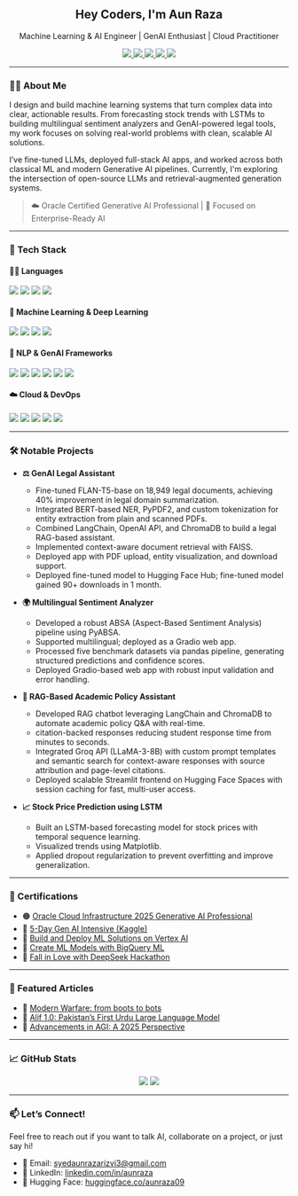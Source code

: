 <!-- Intro Header -->
<h2 align="center">Hey Coders, I'm Aun Raza</h2>
<p align="center"> Machine Learning & AI Engineer |  GenAI Enthusiast |  Cloud Practitioner</p>
<p align="center">
  <a href="https://www.linkedin.com/in/aun-raza-8b2442251/" target="_blank">
    <img src="https://img.shields.io/badge/LinkedIn-%230077B5.svg?style=flat&logo=linkedin&logoColor=white" />
  </a>
  <a href="mailto:syedaunrazarizvi3@gmail.com">
    <img src="https://img.shields.io/badge/Gmail-D14836?style=flat&logo=gmail&logoColor=white" />
  </a>
  <a href="https://huggingface.co/aun09" target="_blank">
    <img src="https://img.shields.io/badge/HuggingFace-%23f2c811.svg?style=flat&logo=huggingface&logoColor=black" />
  </a>
  <a href="https://medium.com/@syedaunrazarizvi3">
    <img src="https://img.shields.io/badge/Medium-black?logo=medium&style=flat" />
  </a>
  <a href="https://www.cloudskillsboost.google/public_profiles/a49ab12d-3dbc-4e32-ae16-99111190110a">
    <img src="https://img.shields.io/badge/Google%20Cloud-4285F4?logo=googlecloud&logoColor=white&style=flat" />
  </a>
</p>

---

### 🧑‍💻 About Me

I design and build machine learning systems that turn complex data into clear, actionable results. From forecasting stock trends with LSTMs to building multilingual sentiment analyzers and GenAI-powered legal tools, my work focuses on solving real-world problems with clean, scalable AI solutions.

I’ve fine-tuned LLMs, deployed full-stack AI apps, and worked across both classical ML and modern Generative AI pipelines. Currently, I'm exploring the intersection of open-source LLMs and retrieval-augmented generation systems.  

> ☁️ Oracle Certified Generative AI Professional | 🎯 Focused on Enterprise-Ready AI

---

### 🚀 Tech Stack

#### 👨‍💻 Languages
<p>
  <img src="https://img.shields.io/badge/Python-3670A0?style=flat&logo=python&logoColor=ffdd54" />
  <img src="https://img.shields.io/badge/Java-ED8B00?style=flat&logo=java&logoColor=white" />
  <img src="https://img.shields.io/badge/C++-00599C?style=flat&logo=c%2B%2B&logoColor=white" />
  <img src="https://img.shields.io/badge/SQL-025E8C?style=flat&logo=postgresql&logoColor=white" />
</p>

#### 🤖 Machine Learning & Deep Learning
<p>
  <img src="https://img.shields.io/badge/Scikit--learn-F7931E?style=flat&logo=scikit-learn&logoColor=white" />
  <img src="https://img.shields.io/badge/TensorFlow-FF6F00?style=flat&logo=TensorFlow&logoColor=white" />
  <img src="https://img.shields.io/badge/PyTorch-EE4C2C?style=flat&logo=pytorch&logoColor=white" />
  <img src="https://img.shields.io/badge/Keras-D00000?style=flat&logo=keras&logoColor=white" />
</p>

#### 🧠 NLP & GenAI Frameworks
<p>
  <img src="https://img.shields.io/badge/HuggingFace-%23f2c811.svg?style=flat&logo=huggingface&logoColor=black" />
  <img src="https://img.shields.io/badge/LangChain-000000?style=flat&logo=langchain&logoColor=white" />
  <img src="https://img.shields.io/badge/OpenAI-412991?style=flat&logo=openai&logoColor=white" />
  <img src="https://img.shields.io/badge/FAISS-0091EA?style=flat" />
  <img src="https://img.shields.io/badge/PyABSA-ff6600?style=flat" />
  <img src="https://img.shields.io/badge/ChromaDB-6D4C41?style=flat" />
</p>

#### ☁️ Cloud & DevOps
<p>
  <img src="https://img.shields.io/badge/GCP-4285F4?style=flat&logo=google-cloud&logoColor=white" />
  <img src="https://img.shields.io/badge/Oracle_Cloud-F80000?style=flat&logo=oracle&logoColor=white" />
  <img src="https://img.shields.io/badge/Vertex_AI-1a73e8?style=flat" />
  <img src="https://img.shields.io/badge/BigQuery-3367D6?style=flat&logo=google-bigquery&logoColor=white" />
  <img src="https://img.shields.io/badge/GitHub-181717?style=flat&logo=github&logoColor=white" />
</p>

---

### 🛠️ Notable Projects

- **⚖️ GenAI Legal Assistant**
  - Fine-tuned FLAN-T5-base on 18,949 legal documents, achieving 40% improvement in legal domain summarization.
  - Integrated BERT-based NER, PyPDF2, and custom tokenization for entity extraction from plain and scanned PDFs. 
  - Combined LangChain, OpenAI API, and ChromaDB to build a legal RAG-based assistant.
  - Implemented context-aware document retrieval with FAISS.
  - Deployed app with PDF upload, entity visualization, and download support.
  - Deployed fine-tuned model to Hugging Face Hub; fine-tuned model gained 90+ downloads in 1 month.

- **🌍 Multilingual Sentiment Analyzer**
  - Developed a robust ABSA (Aspect-Based Sentiment Analysis) pipeline using PyABSA.
  - Supported multilingual; deployed as a Gradio web app.
  - Processed five benchmark datasets via pandas pipeline, generating structured predictions and confidence scores.
  - Deployed Gradio-based web app with robust input validation and error handling.

- **📃 RAG-Based Academic Policy Assistant**
  - Developed RAG chatbot leveraging LangChain and ChromaDB to automate academic policy Q&A with real-time.
  -  citation-backed responses reducing student response time from minutes to seconds.
  -  Integrated Groq API (LLaMA-3-8B) with custom prompt templates and semantic search for context-aware responses with source attribution and page-level citations.
  -  Deployed scalable Streamlit frontend on Hugging Face Spaces with session caching for fast, multi-user access.
 
- **📈 Stock Price Prediction using LSTM**
  - Built an LSTM-based forecasting model for stock prices with temporal sequence learning.
  - Visualized trends using Matplotlib.
  - Applied dropout regularization to prevent overfitting and improve generalization.

---

### 📜 Certifications

- 🟠 [Oracle Cloud Infrastructure 2025 Generative AI Professional](https://catalog-education.oracle.com/ords/certview/sharebadge?id=84358782DA14E9D1912F5E3200CDD8974B9BA9AF6A9152CCFB5B810CD4D809A0)
- 🧠 [5-Day Gen AI Intensive (Kaggle)](https://www.kaggle.com/certification/badges/aurrizvi/96)
- 🤖 [Build and Deploy ML Solutions on Vertex AI](https://www.cloudskillsboost.google/public_profiles/a49ab12d-3dbc-4e32-ae16-99111190110a/badges/14133035?utm_medium=social&utm_source=linkedin&utm_campaign=ql-social-share)
- 🧮 [Create ML Models with BigQuery ML](https://www.cloudskillsboost.google/public_profiles/a49ab12d-3dbc-4e32-ae16-99111190110a/badges/14006679?utm_medium=social&utm_source=linkedin&utm_campaign=ql-social-share)
- 🚀 [Fall in Love with DeepSeek Hackathon](https://lablab.ai/u/@aunraza/cm8hc2mtc000khg3055t3lm7c)

---

### 📝 Featured Articles

- 📄 [Modern Warfare: from boots to bots](https://medium.com/@syedaunrazarizvi3/modern-warfare-from-boots-to-bots-93d0b537aef0)
- 🧠 [Alif 1.0: Pakistan’s First Urdu Large Language Model](https://medium.com/@syedaunrazarizvi3/alif-1-0-pakistans-first-urdu-large-language-model-fe3df61aa993)
- 🤖 [Advancements in AGI: A 2025 Perspective](https://medium.com/@syedaunrazarizvi3/advancements-in-artificial-general-intelligence-agi-a-2025-perspective-f3e95c84ee05)

---

### 📈 GitHub Stats

<p align="center">
  <img src="https://github-readme-stats.vercel.app/api?username=aunraza19&show_icons=true&theme=radical" />
  <img src="https://github-readme-stats.vercel.app/api/top-langs/?username=aunraza19&layout=compact&theme=radical" />
</p>

---

### 📫 Let’s Connect!

Feel free to reach out if you want to talk AI, collaborate on a project, or just say hi!

- 📨 Email: syedaunrazarizvi3@gmail.com  
- 🔗 LinkedIn: [linkedin.com/in/aunraza](https://www.linkedin.com/in/aun-raza-8b2442251/)  
- 🤗 Hugging Face: [huggingface.co/aunraza09](https://huggingface.co/aunraza09)
